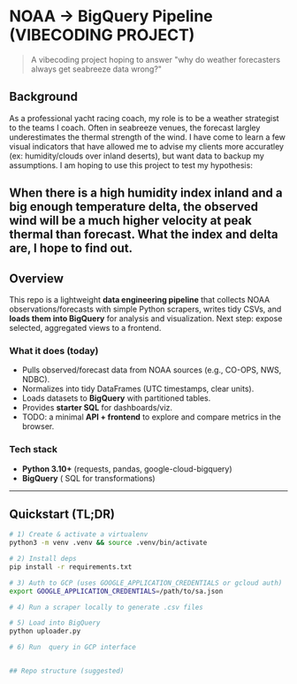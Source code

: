 # NOAA → BigQuery Pipeline (VIBECODING PROJECT)
> A vibecoding project hoping to answer "why do weather forecasters always get seabreeze data wrong?"

## Background

As a professional yacht racing coach, my role is to be a weather strategist to the teams I coach. Often in seabreeze venues, the forecast largley underestimates the thermal strength of the wind. I have come to learn a few visual indicators that have allowed me to advise my clients more accuratley (ex: humidity/clouds over inland deserts), but want data to backup my assumptions. I am hoping to use this project to test my hypothesis:
## When there is a high humidity index inland and a big enough temperature delta, the observed wind will be a much higher velocity at peak thermal than forecast. What the index and delta are, I hope to find out. 

## Overview

This repo is a lightweight **data engineering pipeline** that collects NOAA observations/forecasts with simple Python scrapers, writes tidy CSVs, and **loads them into BigQuery** for analysis and visualization. Next step: expose selected, aggregated views to a frontend.

### What it does (today)

* Pulls observed/forecast data from NOAA sources (e.g., CO-OPS, NWS, NDBC).
* Normalizes into tidy DataFrames (UTC timestamps, clear units).
* Loads datasets to **BigQuery** with partitioned tables.
* Provides **starter SQL** for dashboards/viz.
* TODO: a minimal **API + frontend** to explore and compare metrics in the browser.

### Tech stack

* **Python 3.10+** (requests, pandas, google-cloud-bigquery)
* **BigQuery** ( SQL for transformations)


---

## Quickstart (TL;DR)

```bash
# 1) Create & activate a virtualenv
python3 -m venv .venv && source .venv/bin/activate

# 2) Install deps
pip install -r requirements.txt

# 3) Auth to GCP (uses GOOGLE_APPLICATION_CREDENTIALS or gcloud auth)
export GOOGLE_APPLICATION_CREDENTIALS=/path/to/sa.json

# 4) Run a scraper locally to generate .csv files

# 5) Load into BigQuery
python uploader.py

# 6) Run  query in GCP interface


## Repo structure (suggested)


